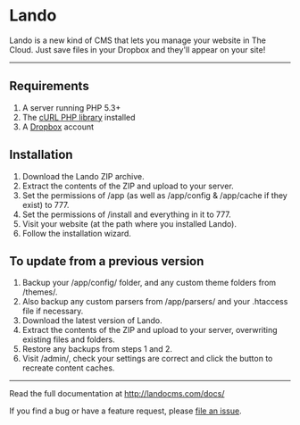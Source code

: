 Lando
=====

Lando is a new kind of CMS that lets you manage your website in The Cloud. Just save files in your Dropbox and they'll appear on your site!


---


Requirements
------------
1. A server running PHP 5.3+
2. The [cURL PHP library][curl] installed
3. A [Dropbox][db] account


Installation
------------
1. Download the Lando ZIP archive.
2. Extract the contents of the ZIP and upload to your server.
3. Set the permissions of /app (as well as /app/config & /app/cache if they exist) to 777.
4. Set the permissions of /install and everything in it to 777.
5. Visit your website (at the path where you installed Lando).
6. Follow the installation wizard.


To update from a previous version
---------------------------------
1. Backup your /app/config/ folder, and any custom theme folders from /themes/.
2. Also backup any custom parsers from /app/parsers/ and your .htaccess file if necessary.
3. Download the latest version of Lando.
4. Extract the contents of the ZIP and upload to your server, overwriting existing files and folders.
5. Restore any backups from steps 1 and 2.
6. Visit /admin/, check your settings are correct and click the button to recreate content caches.


---


Read the full documentation at <http://landocms.com/docs/>

If you find a bug or have a feature request, please [file an issue][1].

[1]: https://github.com/samrayner/Lando/issues
[curl]: http://uk3.php.net/curl
[db]: http://dropbox.com
